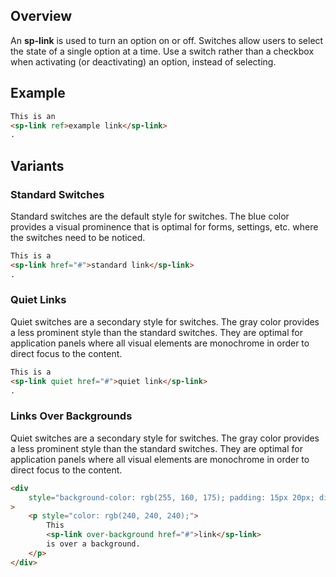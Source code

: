 ## Overview

An **sp-link** is used to turn an option on or off. Switches allow users to select the state of a single option at a time. Use a switch rather than a checkbox when activating (or deactivating) an option, instead of selecting.

## Example

```html
This is an
<sp-link ref>example link</sp-link>
.
```

## Variants

### Standard Switches

Standard switches are the default style for switches. The blue color provides a
visual prominence that is optimal for forms, settings, etc. where the switches
need to be noticed.

```html
This is a
<sp-link href="#">standard link</sp-link>
.
```

### Quiet Links

Quiet switches are a secondary style for switches. The gray color provides a
less prominent style than the standard switches. They are optimal for
application panels where all visual elements are monochrome in order to direct
focus to the content.

```html
This is a
<sp-link quiet href="#">quiet link</sp-link>
.
```

### Links Over Backgrounds

Quiet switches are a secondary style for switches. The gray color provides a
less prominent style than the standard switches. They are optimal for
application panels where all visual elements are monochrome in order to direct
focus to the content.

```html
<div
    style="background-color: rgb(255, 160, 175); padding: 15px 20px; display: inline-block;"
>
    <p style="color: rgb(240, 240, 240);">
        This
        <sp-link over-background href="#">link</sp-link>
        is over a background.
    </p>
</div>
```
